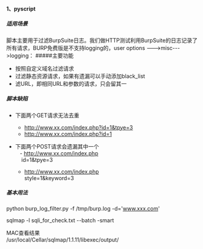 #### 1、pyscript
##### 适用场景
  脚本主要用于过滤BurpSuite日志。我们做HTTP测试利用BurpSuite的日志记录了所有请求，BURP免费版是不支持logging的，user options --->misc--->logging：
#####主要功能
- 按照自定义域名过滤请求
- 过滤静态资源请求，如果有遗漏可以手动添加black_list
- 滤URL，即相同URL和参数的请求，只会留其一

##### 脚本缺陷

- 下面两个GET请求无法去重 <br>
  - http://www.xx.com/index.php?id=1&tpye=3 <br>
  - http://www.xx.com/index.php?id=1 <br>

- 下面两个POST请求会遗漏其中一个 <br>
    - http://www.xx.com/index.php <br>
      id=1&tpye=3
    - http://www.xx.com/index.php <br>
      style=1&keyword=3
 
 ##### 基本用法
 
  python burp_log_filter.py -f /tmp/burp.log -d='www.xxx.com'
  
  sqlmap -l sqli_for_check.txt --batch -smart
  
 MAC查看结果 <br>
/usr/local/Cellar/sqlmap/1.1.11/libexec/output/
